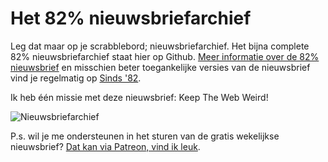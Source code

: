 # Het 82% nieuwsbriefarchief

Leg dat maar op je scrabblebord; nieuwsbriefarchief. Het bijna complete 82% nieuwsbriefarchief staat hier op Github. [Meer informatie over de 82% nieuwsbrief](http://82procent.nl) en misschien beter toegankelijke versies van de nieuwsbrief vind je regelmatig op [Sinds '82](https://sinds82.nl).

Ik heb één missie met deze nieuwsbrief: Keep The Web Weird!

![Nieuwsbriefarchief](https://media2.giphy.com/media/MMQrQQ87G2MmY/giphy.gif)

P.s. wil je me ondersteunen in het sturen van de gratis wekelijkse nieuwsbrief? [Dat kan via Patreon, vind ik leuk](https://www.patreon.com/reinier).
